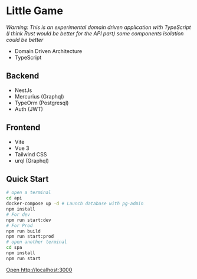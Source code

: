# Little Game

*Warning: This is an experimental domain driven application with TypeScript (I think Rust would be better for the API part) some components isolation could be better*
- Domain Driven Architecture
- TypeScript

## Backend
- NestJs
- Mercurius (Graphql)
- TypeOrm (Postgresql)
- Auth (JWT)

## Frontend
- Vite
- Vue 3
- Tailwind CSS
- urql (Graphql)

## Quick Start
```bash
# open a terminal
cd api
docker-compose up -d # Launch database with pg-admin
npm install
# For dev
npm run start:dev
# For Prod
npm run build
npm run start:prod
# open another terminal
cd spa
npm install
npm run start
```
[Open http://localhost:3000](http://localhost:3000)

